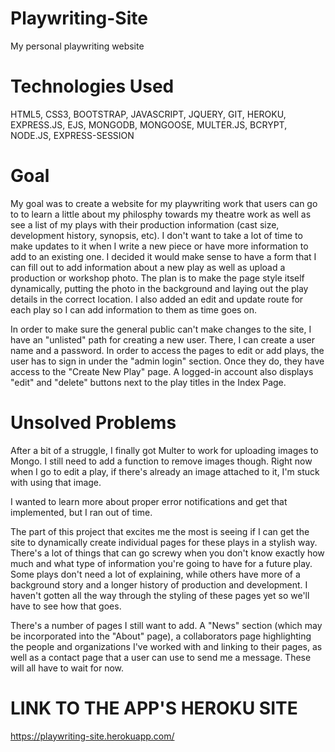 # Playwriting-Site
My personal playwriting website

# Technologies Used
HTML5, CSS3, BOOTSTRAP, JAVASCRIPT, JQUERY, GIT, HEROKU, EXPRESS.JS, EJS, MONGODB, MONGOOSE, MULTER.JS, BCRYPT, NODE.JS, EXPRESS-SESSION

# Goal
My goal was to create a website for my playwriting work that users can go to to learn a little about my philosphy towards my theatre work as well as see a list of my plays with their production information (cast size, development history, synopsis, etc). I don't want to take a lot of time to make updates to it when I write a new piece or have more information to add to an existing one. I decided it would make sense to have a form that I can fill out to add information about a new play as well as upload a production or workshop photo. The plan is to make the page style itself dynamically, putting the photo in the background and laying out the play details in the correct location. I also added an edit and update route for each play so I can add information to them as time goes on.

In order to make sure the general public can't make changes to the site, I have an "unlisted" path for creating a new user. There, I can create a user name and a password. In order to access the pages to edit or add plays, the user has to sign in under the "admin login" section. Once they do, they have access to the "Create New Play" page. A logged-in account also displays "edit" and "delete" buttons next to the play titles in the Index Page.

# Unsolved Problems
After a bit of a struggle, I finally got Multer to work for uploading images to Mongo. I still need to add a function to remove images though. Right now when I go to edit a play, if there's already an image attached to it, I'm stuck with using that image.

I wanted to learn more about proper error notifications and get that implemented, but I ran out of time.

The part of this project that excites me the most is seeing if I can get the site to dynamically create individual pages for these plays in a stylish way. There's a lot of things that can go screwy when you don't know exactly how much and what type of information you're going to have for a future play. Some plays don't need a lot of explaining, while others have more of a background story and a longer history of production and development. I haven't gotten all the way through the styling of these pages yet so we'll have to see how that goes.

There's a number of pages I still want to add. A "News" section (which may be incorporated into the "About" page), a collaborators page highlighting the people and organizations I've worked with and linking to their pages, as well as a contact page that a user can use to send me a message. These will all have to wait for now.

# LINK TO THE APP'S HEROKU SITE
https://playwriting-site.herokuapp.com/

